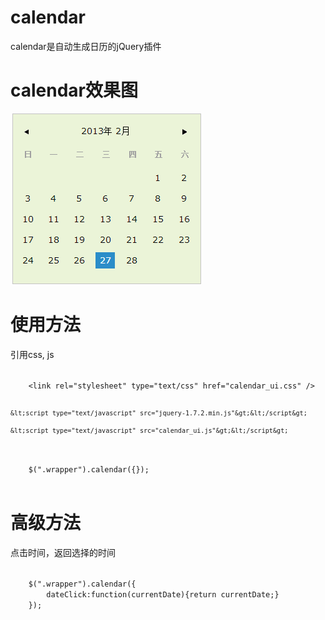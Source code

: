 # calendar #

calendar是自动生成日历的jQuery插件


# calendar效果图 #

![calendar效果图](images/calendar.png)


# 使用方法 #

引用css, js

<code html>
	&lt;link rel="stylesheet" type="text/css" href="calendar_ui.css" /&gt;
	
	&lt;script type="text/javascript" src="jquery-1.7.2.min.js"&gt;&lt;/script&gt;
	
	&lt;script type="text/javascript" src="calendar_ui.js"&gt;&lt;/script&gt;
</code>

<code javscript>
	$(".wrapper").calendar({});

</code>


# 高级方法 #

点击时间，返回选择的时间

<code javscript>
	$(".wrapper").calendar({
		dateClick:function(currentDate){return currentDate;}
	});
</code>
